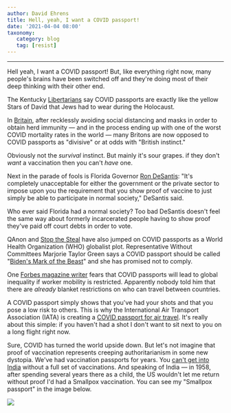 ```yaml
---
author: David Ehrens
title: Hell, yeah, I want a COVID passport!
date: '2021-04-04 08:00'
taxonomy:
   category: blog
   tag: [resist]
---
```

---
Hell yeah, I want a COVID passport! But, like everything right now, many people's brains have been switched off and they're doing most of their deep thinking with their other end.

The Kentucky [Libertarians](https://www.msn.com/en-us/news/world/kentucky-libertarian-party-compares-vaccine-passports-to-holocaust-symbols/ar-BB1f7vLS) say COVID passports are exactly like the yellow Stars of David that Jews had to wear during the Holocaust.

In [Britain](https://www.theguardian.com/politics/2021/mar/31/british-instinct-likely-to-oppose-covid-passports-says-keir-starmer), after recklessly avoiding social distancing and masks in order to obtain herd immunity — and in the process ending up with one of the worst COVID mortality rates in the world — many Britons are now opposed to COVID passports as "divisive" or at odds with "British instinct."

Obviously not the *survival* instinct. But mainly it's sour grapes. if they don't *want* a vaccination then you can't *have* one.

Next in the parade of fools is Florida Governor [Ron DeSantis](https://www.miamiherald.com/news/politics-government/state-politics/article250294140.html): "It's completely unacceptable for either the government or the private sector to impose upon you the requirement that you show proof of vaccine to just simply be able to participate in normal society," DeSantis said.

Who ever said Florida had a normal society? Too bad DeSantis doesn't feel the same way about formerly incarcerated people having to show proof they've paid off court debts in order to vote.

QAnon and [Stop the Steal](https://www.rightwingwatch.org/post/far-right-activists-peddle-anti-vaccine-disinformation-target-proposed-covid-19-vaccine-passport/) have also jumped on COVID passports as a World Health Organization (WHO) globalist plot. Representative Without Committees Marjorie Taylor Green says a COVID passport should be called "[Biden's Mark of the Beast](https://twitter.com/RightWingWatch/status/1376900032184586245)" and she has promised not to comply.

One [Forbes magazine writer](https://www.forbes.com/sites/joshuacohen/2021/03/04/vaccine-passports-could-exacerbate-global-inequities/?sh=576277e87874) fears that COVID passports will lead to global inequality if worker mobility is restricted. Apparently nobody told him that there are *already* blanket restrictions on who can travel between countries.

A COVID passport simply shows that you've had your shots and that you pose a low risk to others. This is why the International Air Transport Association (IATA) is creating a [COVID passport for air travel](https://www.iata.org/en/youandiata/travelers/iata-travel-pass-for-travelers/). It's really about this simple: if you haven't had a shot I don't want to sit next to you on a long flight right now.

Sure, COVID has turned the world upside down. But let's not imagine that proof of vaccination represents creeping authoritarianism in some new dystopia. We've had vaccination passports for years. You [can't get into India](https://www.webmd.com/vaccines/vaccines-for-travel-to-india#1-4) without a full set of vaccinations. And speaking of India — in 1958, after spending several years there as a child, the US wouldn't let me return without proof I'd had a Smallpox vaccination. You can see my "Smallpox passport" in the image below.

![](smallpox-passport.jpg)
